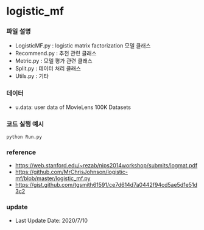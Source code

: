 # logistic_mf

### 파일 설명 
* LogisticMF.py : logistic matrix factorization 모델 클래스   
* Recommend.py  : 추천 관련 클래스   
* Metric.py     : 모델 평가 관련 클래스   
* Split.py      : 데이터 처리 클래스   
* Utils.py      : 기타   



### 데이터
* u.data: user data of MovieLens 100K Datasets



### 코드 실행 예시
```
python Run.py
```


### reference
* https://web.stanford.edu/~rezab/nips2014workshop/submits/logmat.pdf  
* https://github.com/MrChrisJohnson/logistic-mf/blob/master/logistic_mf.py  
* https://gist.github.com/tgsmith61591/ce7d614d7a0442f94cd5ae5d1e51d3c2  


### update

* Last Update Date: 2020/7/10
